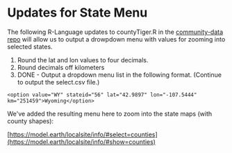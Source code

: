 # Updates for State Menu

The following R-Language updates to countyTiger.R in the [community-data repo](https://github.com/modelearth/community-data/tree/master/us) will allow us to output a drowpdown menu with values for zooming into selected states.  

1. Round the lat and lon values to four decimals.  
2. Round decimals off kilometers  
3. DONE - Output a dropdown menu list in the following format. (Continue to output the select.csv file.)  

```
<option value="WY" stateid="56" lat="42.9897" lon="-107.5444" km="251459">Wyoming</option>  
```

We've added the resulting menu here to zoom into the state maps (with county shapes):  

[https://model.earth/localsite/info/#select=counties](https://model.earth/localsite/info/#show=counties)


